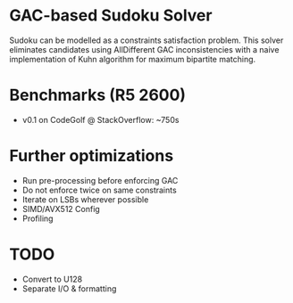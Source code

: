 GAC-based Sudoku Solver
=======================
Sudoku can be modelled as a constraints satisfaction problem. This solver 
eliminates candidates using AllDifferent GAC inconsistencies with a naive
implementation of Kuhn algorithm for maximum bipartite matching.

# Benchmarks (R5 2600)
- v0.1 on CodeGolf @ StackOverflow: ~750s

# Further optimizations
- Run pre-processing before enforcing GAC
- Do not enforce twice on same constraints
- Iterate on LSBs wherever possible
- SIMD/AVX512 Config
- Profiling

# TODO
- Convert to U128
- Separate I/O & formatting